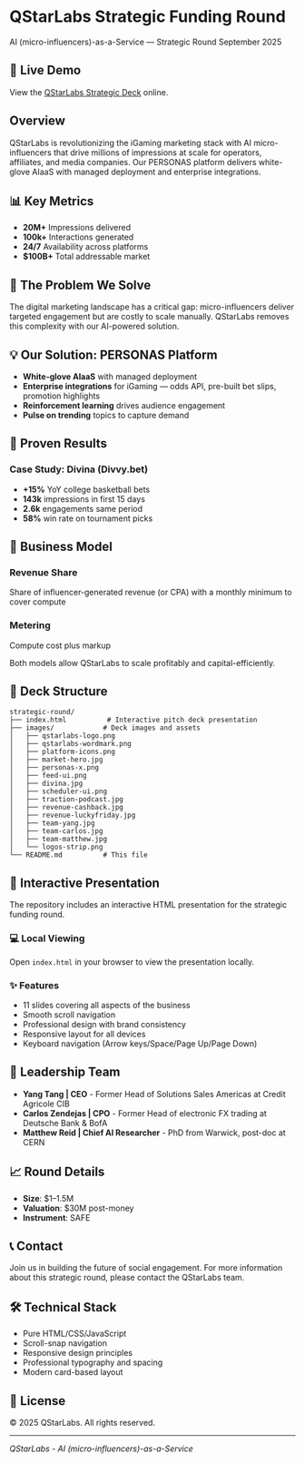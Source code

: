 # QStarLabs Strategic Funding Round

AI (micro-influencers)-as-a-Service — Strategic Round September 2025

## 🔗 Live Demo
View the [QStarLabs Strategic Deck](https://dorianguzman.github.io/strategic-round/) online.

## Overview

QStarLabs is revolutionizing the iGaming marketing stack with AI micro-influencers that drive millions of impressions at scale for operators, affiliates, and media companies. Our PERSONAS platform delivers white-glove AIaaS with managed deployment and enterprise integrations.

## 📊 Key Metrics

- **20M+** Impressions delivered
- **100k+** Interactions generated
- **24/7** Availability across platforms
- **$100B+** Total addressable market

## 🎯 The Problem We Solve

The digital marketing landscape has a critical gap: micro-influencers deliver targeted engagement but are costly to scale manually. QStarLabs removes this complexity with our AI-powered solution.

## 💡 Our Solution: PERSONAS Platform

- **White-glove AIaaS** with managed deployment
- **Enterprise integrations** for iGaming — odds API, pre-built bet slips, promotion highlights
- **Reinforcement learning** drives audience engagement
- **Pulse on trending** topics to capture demand

## 🚀 Proven Results

### Case Study: Divina (Divvy.bet)
- **+15%** YoY college basketball bets
- **143k** impressions in first 15 days
- **2.6k** engagements same period
- **58%** win rate on tournament picks

## 💼 Business Model

### Revenue Share
Share of influencer-generated revenue (or CPA) with a monthly minimum to cover compute

### Metering
Compute cost plus markup

Both models allow QStarLabs to scale profitably and capital-efficiently.

## 📁 Deck Structure

```
strategic-round/
├── index.html          # Interactive pitch deck presentation
├── images/            # Deck images and assets
│   ├── qstarlabs-logo.png
│   ├── qstarlabs-wordmark.png
│   ├── platform-icons.png
│   ├── market-hero.jpg
│   ├── personas-x.png
│   ├── feed-ui.png
│   ├── divina.jpg
│   ├── scheduler-ui.png
│   ├── traction-podcast.jpg
│   ├── revenue-cashback.jpg
│   ├── revenue-luckyfriday.jpg
│   ├── team-yang.jpg
│   ├── team-carlos.jpg
│   ├── team-matthew.jpg
│   └── logos-strip.png
└── README.md          # This file
```

## 🎨 Interactive Presentation

The repository includes an interactive HTML presentation for the strategic funding round.

### 💻 Local Viewing
Open `index.html` in your browser to view the presentation locally.

### ✨ Features
- 11 slides covering all aspects of the business
- Smooth scroll navigation
- Professional design with brand consistency
- Responsive layout for all devices
- Keyboard navigation (Arrow keys/Space/Page Up/Page Down)

## 👥 Leadership Team

- **Yang Tang | CEO** - Former Head of Solutions Sales Americas at Credit Agricole CIB
- **Carlos Zendejas | CPO** - Former Head of electronic FX trading at Deutsche Bank & BofA
- **Matthew Reid | Chief AI Researcher** - PhD from Warwick, post-doc at CERN

## 📈 Round Details

- **Size**: $1–1.5M
- **Valuation**: $30M post-money
- **Instrument**: SAFE

## 📞 Contact

Join us in building the future of social engagement. For more information about this strategic round, please contact the QStarLabs team.

## 🛠️ Technical Stack

- Pure HTML/CSS/JavaScript
- Scroll-snap navigation
- Responsive design principles
- Professional typography and spacing
- Modern card-based layout

## 📄 License

© 2025 QStarLabs. All rights reserved.

---

*QStarLabs - AI (micro-influencers)-as-a-Service*